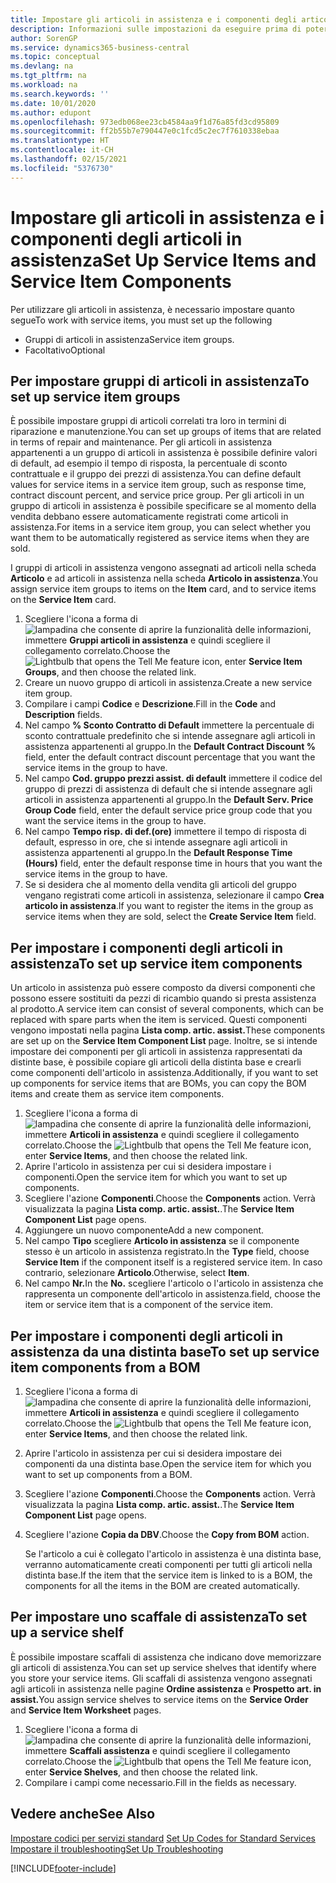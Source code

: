 ```yaml
---
title: Impostare gli articoli in assistenza e i componenti degli articoli in assistenza | Documenti Microsoft
description: Informazioni sulle impostazioni da eseguire prima di poter utilizzare gli articoli di assistenza, inclusi i valori di default, ad esempio il tempo di risposta, la percentuale di sconto contrattuale e il gruppo dei prezzi di assistenza.
author: SorenGP
ms.service: dynamics365-business-central
ms.topic: conceptual
ms.devlang: na
ms.tgt_pltfrm: na
ms.workload: na
ms.search.keywords: ''
ms.date: 10/01/2020
ms.author: edupont
ms.openlocfilehash: 973edb068ee23cb4584aa9f1d76a85fd3cd95809
ms.sourcegitcommit: ff2b55b7e790447e0c1fcd5c2ec7f7610338ebaa
ms.translationtype: HT
ms.contentlocale: it-CH
ms.lasthandoff: 02/15/2021
ms.locfileid: "5376730"
---
```

# <a name="set-up-service-items-and-service-item-components"></a><span data-ttu-id="5c932-103">Impostare gli articoli in assistenza e i componenti degli articoli in assistenza</span><span class="sxs-lookup"><span data-stu-id="5c932-103">Set Up Service Items and Service Item Components</span></span>
<span data-ttu-id="5c932-104">Per utilizzare gli articoli in assistenza, è necessario impostare quanto segue</span><span class="sxs-lookup"><span data-stu-id="5c932-104">To work with service items, you must set up the following</span></span>

* <span data-ttu-id="5c932-105">Gruppi di articoli in assistenza</span><span class="sxs-lookup"><span data-stu-id="5c932-105">Service item groups.</span></span>
* <span data-ttu-id="5c932-106">Facoltativo</span><span class="sxs-lookup"><span data-stu-id="5c932-106">Optional</span></span>

## <a name="to-set-up-service-item-groups"></a><span data-ttu-id="5c932-107">Per impostare gruppi di articoli in assistenza</span><span class="sxs-lookup"><span data-stu-id="5c932-107">To set up service item groups</span></span>
<span data-ttu-id="5c932-108">È possibile impostare gruppi di articoli correlati tra loro in termini di riparazione e manutenzione.</span><span class="sxs-lookup"><span data-stu-id="5c932-108">You can set up groups of items that are related in terms of repair and maintenance.</span></span> <span data-ttu-id="5c932-109">Per gli articoli in assistenza appartenenti a un gruppo di articoli in assistenza è possibile definire valori di default, ad esempio il tempo di risposta, la percentuale di sconto contrattuale e il gruppo dei prezzi di assistenza.</span><span class="sxs-lookup"><span data-stu-id="5c932-109">You can define default values for service items in a service item group, such as response time, contract discount percent, and service price group.</span></span> <span data-ttu-id="5c932-110">Per gli articoli in un gruppo di articoli in assistenza è possibile specificare se al momento della vendita debbano essere automaticamente registrati come articoli in assistenza.</span><span class="sxs-lookup"><span data-stu-id="5c932-110">For items in a service item group, you can select whether you want them to be automatically registered as service items when they are sold.</span></span>  

<span data-ttu-id="5c932-111">I gruppi di articoli in assistenza vengono assegnati ad articoli nella scheda **Articolo** e ad articoli in assistenza nella scheda **Articolo in assistenza**.</span><span class="sxs-lookup"><span data-stu-id="5c932-111">You assign service item groups to items on the **Item** card, and to service items on the **Service Item** card.</span></span>  

1. <span data-ttu-id="5c932-112">Scegliere l'icona a forma di ![lampadina che consente di aprire la funzionalità delle informazioni](media/ui-search/search_small.png "Informazioni sull'operazione che si desidera eseguire"), immettere **Gruppi articoli in assistenza** e quindi scegliere il collegamento correlato.</span><span class="sxs-lookup"><span data-stu-id="5c932-112">Choose the ![Lightbulb that opens the Tell Me feature](media/ui-search/search_small.png "Tell me what you want to do") icon, enter **Service Item Groups**, and then choose the related link.</span></span>  
2. <span data-ttu-id="5c932-113">Creare un nuovo gruppo di articoli in assistenza.</span><span class="sxs-lookup"><span data-stu-id="5c932-113">Create a new service item group.</span></span>  
3. <span data-ttu-id="5c932-114">Compilare i campi **Codice** e **Descrizione**.</span><span class="sxs-lookup"><span data-stu-id="5c932-114">Fill in the **Code** and **Description** fields.</span></span>  
4. <span data-ttu-id="5c932-115">Nel campo **% Sconto Contratto di Default** immettere la percentuale di sconto contrattuale predefinito che si intende assegnare agli articoli in assistenza appartenenti al gruppo.</span><span class="sxs-lookup"><span data-stu-id="5c932-115">In the **Default Contract Discount %** field, enter the default contract discount percentage that you want the service items in the group to have.</span></span>  
5. <span data-ttu-id="5c932-116">Nel campo **Cod. gruppo prezzi assist. di default** immettere il codice del gruppo di prezzi di assistenza di default che si intende assegnare agli articoli in assistenza appartenenti al gruppo.</span><span class="sxs-lookup"><span data-stu-id="5c932-116">In the **Default Serv. Price Group Code** field, enter the default service price group code that you want the service items in the group to have.</span></span>  
6. <span data-ttu-id="5c932-117">Nel campo **Tempo risp. di def.(ore)** immettere il tempo di risposta di default, espresso in ore, che si intende assegnare agli articoli in assistenza appartenenti al gruppo.</span><span class="sxs-lookup"><span data-stu-id="5c932-117">In the **Default Response Time (Hours)** field, enter the default response time in hours that you want the service items in the group to have.</span></span>  
7. <span data-ttu-id="5c932-118">Se si desidera che al momento della vendita gli articoli del gruppo vengano registrati come articoli in assistenza, selezionare il campo **Crea articolo in assistenza**.</span><span class="sxs-lookup"><span data-stu-id="5c932-118">If you want to register the items in the group as service items when they are sold, select the **Create Service Item** field.</span></span>  

## <a name="to-set-up-service-item-components"></a><span data-ttu-id="5c932-119">Per impostare i componenti degli articoli in assistenza</span><span class="sxs-lookup"><span data-stu-id="5c932-119">To set up service item components</span></span>
<span data-ttu-id="5c932-120">Un articolo in assistenza può essere composto da diversi componenti che possono essere sostituiti da pezzi di ricambio quando si presta assistenza al prodotto.</span><span class="sxs-lookup"><span data-stu-id="5c932-120">A service item can consist of several components, which can be replaced with spare parts when the item is serviced.</span></span> <span data-ttu-id="5c932-121">Questi componenti vengono impostati nella pagina **Lista comp. artic. assist.**</span><span class="sxs-lookup"><span data-stu-id="5c932-121">These components are set up on the **Service Item Component List** page.</span></span> <span data-ttu-id="5c932-122">Inoltre, se si intende impostare dei componenti per gli articoli in assistenza rappresentati da distinte base, è possibile copiare gli articoli della distinta base e crearli come componenti dell'articolo in assistenza.</span><span class="sxs-lookup"><span data-stu-id="5c932-122">Additionally, if you want to set up components for service items that are BOMs, you can copy the BOM items and create them as service item components.</span></span>

1. <span data-ttu-id="5c932-123">Scegliere l'icona a forma di ![lampadina che consente di aprire la funzionalità delle informazioni](media/ui-search/search_small.png "Informazioni sull'operazione che si desidera eseguire"), immettere **Articoli in assistenza** e quindi scegliere il collegamento correlato.</span><span class="sxs-lookup"><span data-stu-id="5c932-123">Choose the ![Lightbulb that opens the Tell Me feature](media/ui-search/search_small.png "Tell me what you want to do") icon, enter **Service Items**, and then choose the related link.</span></span>
2. <span data-ttu-id="5c932-124">Aprire l'articolo in assistenza per cui si desidera impostare i componenti.</span><span class="sxs-lookup"><span data-stu-id="5c932-124">Open the service item for which you want to set up components.</span></span>  
3. <span data-ttu-id="5c932-125">Scegliere l'azione **Componenti**.</span><span class="sxs-lookup"><span data-stu-id="5c932-125">Choose the **Components** action.</span></span> <span data-ttu-id="5c932-126">Verrà visualizzata la pagina **Lista comp. artic. assist.**.</span><span class="sxs-lookup"><span data-stu-id="5c932-126">The **Service Item Component List** page opens.</span></span>  
4. <span data-ttu-id="5c932-127">Aggiungere un nuovo componente</span><span class="sxs-lookup"><span data-stu-id="5c932-127">Add a new component.</span></span>  
5. <span data-ttu-id="5c932-128">Nel campo **Tipo** scegliere **Articolo in assistenza** se il componente stesso è un articolo in assistenza registrato.</span><span class="sxs-lookup"><span data-stu-id="5c932-128">In the **Type** field, choose **Service Item** if the component itself is a registered service item.</span></span> <span data-ttu-id="5c932-129">In caso contrario, selezionare **Articolo**.</span><span class="sxs-lookup"><span data-stu-id="5c932-129">Otherwise, select **Item**.</span></span>  
6. <span data-ttu-id="5c932-130">Nel campo **Nr.**</span><span class="sxs-lookup"><span data-stu-id="5c932-130">In the **No.**</span></span> <span data-ttu-id="5c932-131">scegliere l'articolo o l'articolo in assistenza che rappresenta un componente dell'articolo in assistenza.</span><span class="sxs-lookup"><span data-stu-id="5c932-131">field, choose the item or service item that is a component of the service item.</span></span>  

## <a name="to-set-up-service-item-components-from-a-bom"></a><span data-ttu-id="5c932-132">Per impostare i componenti degli articoli in assistenza da una distinta base</span><span class="sxs-lookup"><span data-stu-id="5c932-132">To set up service item components from a BOM</span></span>
1.  <span data-ttu-id="5c932-133">Scegliere l'icona a forma di ![lampadina che consente di aprire la funzionalità delle informazioni](media/ui-search/search_small.png "Informazioni sull'operazione che si desidera eseguire"), immettere **Articoli in assistenza** e quindi scegliere il collegamento correlato.</span><span class="sxs-lookup"><span data-stu-id="5c932-133">Choose the ![Lightbulb that opens the Tell Me feature](media/ui-search/search_small.png "Tell me what you want to do") icon, enter **Service Items**, and then choose the related link.</span></span>  
2. <span data-ttu-id="5c932-134">Aprire l'articolo in assistenza per cui si desidera impostare dei componenti da una distinta base.</span><span class="sxs-lookup"><span data-stu-id="5c932-134">Open the service item for which you want to set up components from a BOM.</span></span>  
3. <span data-ttu-id="5c932-135">Scegliere l'azione **Componenti**.</span><span class="sxs-lookup"><span data-stu-id="5c932-135">Choose the **Components** action.</span></span> <span data-ttu-id="5c932-136">Verrà visualizzata la pagina **Lista comp. artic. assist.**.</span><span class="sxs-lookup"><span data-stu-id="5c932-136">The **Service Item Component List** page opens.</span></span>  
4. <span data-ttu-id="5c932-137">Scegliere l'azione **Copia da DBV**.</span><span class="sxs-lookup"><span data-stu-id="5c932-137">Choose the **Copy from BOM** action.</span></span>  

    <span data-ttu-id="5c932-138">Se l'articolo a cui è collegato l'articolo in assistenza è una distinta base, verranno automaticamente creati componenti per tutti gli articoli nella distinta base.</span><span class="sxs-lookup"><span data-stu-id="5c932-138">If the item that the service item is linked to is a BOM, the components for all the items in the BOM are created automatically.</span></span>  

## <a name="to-set-up-a-service-shelf"></a><span data-ttu-id="5c932-139">Per impostare uno scaffale di assistenza</span><span class="sxs-lookup"><span data-stu-id="5c932-139">To set up a service shelf</span></span>
<span data-ttu-id="5c932-140">È possibile impostare scaffali di assistenza che indicano dove memorizzare gli articoli di assistenza.</span><span class="sxs-lookup"><span data-stu-id="5c932-140">You can set up service shelves that identify where you store your service items.</span></span> <span data-ttu-id="5c932-141">Gli scaffali di assistenza vengono assegnati agli articoli in assistenza nelle pagine **Ordine assistenza** e **Prospetto art. in assist.**</span><span class="sxs-lookup"><span data-stu-id="5c932-141">You assign service shelves to service items on the **Service Order** and **Service Item Worksheet** pages.</span></span>  

1. <span data-ttu-id="5c932-142">Scegliere l'icona a forma di ![lampadina che consente di aprire la funzionalità delle informazioni](media/ui-search/search_small.png "Informazioni sull'operazione che si desidera eseguire"), immettere **Scaffali assistenza** e quindi scegliere il collegamento correlato.</span><span class="sxs-lookup"><span data-stu-id="5c932-142">Choose the ![Lightbulb that opens the Tell Me feature](media/ui-search/search_small.png "Tell me what you want to do") icon, enter **Service Shelves**, and then choose the related link.</span></span>
2. <span data-ttu-id="5c932-143">Compilare i campi come necessario.</span><span class="sxs-lookup"><span data-stu-id="5c932-143">Fill in the fields as necessary.</span></span>

## <a name="see-also"></a><span data-ttu-id="5c932-144">Vedere anche</span><span class="sxs-lookup"><span data-stu-id="5c932-144">See Also</span></span>
<span data-ttu-id="5c932-145">[Impostare codici per servizi standard](service-how-setup-service-coding.md) </span><span class="sxs-lookup"><span data-stu-id="5c932-145">[Set Up Codes for Standard Services](service-how-setup-service-coding.md) </span></span>  
[<span data-ttu-id="5c932-146">Impostare il troubleshooting</span><span class="sxs-lookup"><span data-stu-id="5c932-146">Set Up Troubleshooting</span></span>](service-how-setup-troubleshooting.md)


[!INCLUDE[footer-include](includes/footer-banner.md)]